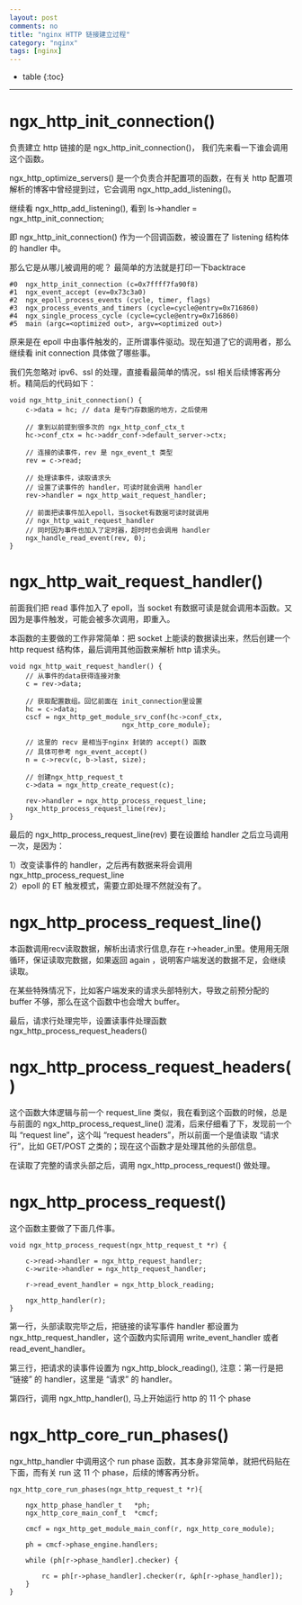 ```yaml
---
layout: post
comments: no
title: "nginx HTTP 链接建立过程"
category: "nginx"
tags: [nginx]
---
```


* table
{:toc}
***

# ngx_http_init_connection()

负责建立 http 链接的是 ngx_http_init_connection()， 我们先来看一下谁会调用这个函数。

ngx_http_optimize_servers() 是一个负责合并配置项的函数，在有关 http 配置项解析的博客中曾经提到过，它会调用 ngx_http_add_listening()。

继续看 ngx_http_add_listening(), 看到 ls->handler = ngx_http_init_connection;

即 ngx_http_init_connection() 作为一个回调函数，被设置在了 listening 结构体的 handler 中。

那么它是从哪儿被调用的呢？ 最简单的方法就是打印一下backtrace

```
#0  ngx_http_init_connection (c=0x7ffff7fa90f8) 
#1  ngx_event_accept (ev=0x73c3a0) 
#2  ngx_epoll_process_events (cycle, timer, flags) 
#3  ngx_process_events_and_timers (cycle=cycle@entry=0x716860) 
#4  ngx_single_process_cycle (cycle=cycle@entry=0x716860) 
#5  main (argc=<optimized out>, argv=<optimized out>)
```

原来是在 epoll 中由事件触发的，正所谓事件驱动。现在知道了它的调用者，那么继续看 init connection 具体做了哪些事。

我们先忽略对 ipv6、ssl 的处理，直接看最简单的情况，ssl 相关后续博客再分析。精简后的代码如下：

```
void ngx_http_init_connection() {
    c->data = hc; // data 是专门存数据的地方，之后使用

    // 拿到以前提到很多次的 ngx_http_conf_ctx_t 
    hc->conf_ctx = hc->addr_conf->default_server->ctx;

    // 连接的读事件，rev 是 ngx_event_t 类型
    rev = c->read;

    // 处理读事件，读取请求头
    // 设置了读事件的 handler，可读时就会调用 handler
    rev->handler = ngx_http_wait_request_handler;

    // 前面把读事件加入epoll，当socket有数据可读时就调用 
    // ngx_http_wait_request_handler
    // 同时因为事件也加入了定时器，超时时也会调用 handler
    ngx_handle_read_event(rev, 0);
}
```

# ngx_http_wait_request_handler()

前面我们把 read 事件加入了 epoll，当 socket 有数据可读是就会调用本函数。又因为是事件触发，可能会被多次调用，即重入。

本函数的主要做的工作非常简单：把 socket 上能读的数据读出来，然后创建一个 http request 结构体，最后调用其他函数来解析 http 请求头。

```
void ngx_http_wait_request_handler() {
    // 从事件的data获得连接对象
    c = rev->data;

    // 获取配置数组。回忆前面在 init_connection里设置
    hc = c->data;
    cscf = ngx_http_get_module_srv_conf(hc->conf_ctx, 
                            ngx_http_core_module);

    // 这里的 recv 是相当于nginx 封装的 accept() 函数
    // 具体可参考 ngx_event_accept()
    n = c->recv(c, b->last, size); 

    // 创建ngx_http_request_t
    c->data = ngx_http_create_request(c);

    rev->handler = ngx_http_process_request_line;
    ngx_http_process_request_line(rev);
}
```

最后的 ngx_http_process_request_line(rev) 要在设置给 handler 之后立马调用一次，是因为：

1）改变读事件的 handler，之后再有数据来将会调用 ngx_http_process_request_line       
2）epoll 的 ET 触发模式，需要立即处理不然就没有了。


# ngx_http_process_request_line()

本函数调用recv读取数据，解析出请求行信息,存在 r->header_in里。使用用无限循环，保证读取完数据，如果返回 again ，说明客户端发送的数据不足，会继续读取。

在某些特殊情况下，比如客户端发来的请求头部特别大，导致之前预分配的 buffer 不够，那么在这个函数中也会增大 buffer。

最后，请求行处理完毕，设置读事件处理函数 ngx_http_process_request_headers()

# ngx_http_process_request_headers()

这个函数大体逻辑与前一个 request_line 类似，我在看到这个函数的时候，总是与前面的 ngx_http_process_request_line() 混淆，后来仔细看了下，发现前一个叫 “request line”，这个叫 “request headers”，所以前面一个是值读取 “请求行”，比如 GET/POST 之类的；现在这个函数才是处理其他的头部信息。

在读取了完整的请求头部之后，调用 ngx_http_process_request() 做处理。

# ngx_http_process_request()

这个函数主要做了下面几件事。

```
void ngx_http_process_request(ngx_http_request_t *r) {
 
    c->read->handler = ngx_http_request_handler;
    c->write->handler = ngx_http_request_handler;

    r->read_event_handler = ngx_http_block_reading;

    ngx_http_handler(r);
}
```
第一行，头部读取完毕之后，把链接的读写事件 handler 都设置为 ngx_http_request_handler，这个函数内实际调用 write_event_handler 或者 read_event_handler。

第三行，把请求的读事件设置为 ngx_http_block_reading(), 注意：第一行是把 “链接” 的 handler，这里是 “请求” 的 handler。

第四行，调用 ngx_http_handler(), 马上开始运行 http 的 11 个 phase

# ngx_http_core_run_phases()

ngx_http_handler 中调用这个 run phase 函数，其本身非常简单，就把代码贴在下面，而有关 run 这 11 个 phase，后续的博客再分析。

```
ngx_http_core_run_phases(ngx_http_request_t *r){

    ngx_http_phase_handler_t   *ph;
    ngx_http_core_main_conf_t  *cmcf;

    cmcf = ngx_http_get_module_main_conf(r, ngx_http_core_module);

    ph = cmcf->phase_engine.handlers;

    while (ph[r->phase_handler].checker) {

        rc = ph[r->phase_handler].checker(r, &ph[r->phase_handler]);
    }
}
```




